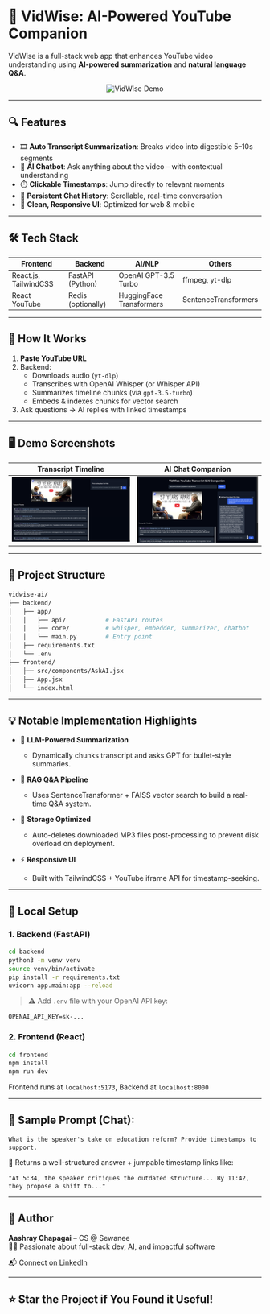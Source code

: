 # 🎥 VidWise: AI-Powered YouTube Companion

VidWise is a full-stack web app that enhances YouTube video understanding using **AI-powered summarization** and **natural language Q&A**.

<p align="center">
  <img src="https://github.com/chapagaiaashray/vidwise-demo/assets/banner.gif" alt="VidWise Demo" width="800"/>
</p>

---

## 🔍 Features

- 🎞️ **Auto Transcript Summarization**: Breaks video into digestible 5–10s segments
- 🧠 **AI Chatbot**: Ask anything about the video – with contextual understanding
- ⏱️ **Clickable Timestamps**: Jump directly to relevant moments
- 🧵 **Persistent Chat History**: Scrollable, real-time conversation
- 🎨 **Clean, Responsive UI**: Optimized for web & mobile

---

## 🛠️ Tech Stack

| Frontend         | Backend              | AI/NLP          | Others                  |
|------------------|----------------------|------------------|--------------------------|
| React.js, TailwindCSS | FastAPI (Python) | OpenAI GPT-3.5 Turbo | ffmpeg, yt-dlp          |
| React YouTube     | Redis (optionally)  | HuggingFace Transformers | SentenceTransformers   |

---

## 🚀 How It Works

1. **Paste YouTube URL**  
2. Backend:
   - Downloads audio (`yt-dlp`)
   - Transcribes with OpenAI Whisper (or Whisper API)
   - Summarizes timeline chunks (via `gpt-3.5-turbo`)
   - Embeds & indexes chunks for vector search
3. Ask questions → AI replies with linked timestamps

---

## 🖥️ Demo Screenshots

| Transcript Timeline | AI Chat Companion |
|---------------------|-------------------|
| ![Timeline](assets/timeline.png) | ![Chat](assets/chat.png) |

---

## 🧩 Project Structure

```bash
vidwise-ai/
├── backend/
│   ├── app/
│   │   ├── api/           # FastAPI routes
│   │   ├── core/          # whisper, embedder, summarizer, chatbot
│   │   └── main.py        # Entry point
│   ├── requirements.txt
│   └── .env
├── frontend/
│   ├── src/components/AskAI.jsx
│   ├── App.jsx
│   └── index.html
```

---

## 💡 Notable Implementation Highlights

- 🧠 **LLM-Powered Summarization**  
  - Dynamically chunks transcript and asks GPT for bullet-style summaries.

- 🔎 **RAG Q&A Pipeline**  
  - Uses SentenceTransformer + FAISS vector search to build a real-time Q&A system.

- 🧼 **Storage Optimized**  
  - Auto-deletes downloaded MP3 files post-processing to prevent disk overload on deployment.

- ⚡ **Responsive UI**  
  - Built with TailwindCSS + YouTube iframe API for timestamp-seeking.

---

## 📌 Local Setup

### 1. Backend (FastAPI)

```bash
cd backend
python3 -m venv venv
source venv/bin/activate
pip install -r requirements.txt
uvicorn app.main:app --reload
```

> ⚠️ Add `.env` file with your OpenAI API key:
```
OPENAI_API_KEY=sk-...
```

### 2. Frontend (React)

```bash
cd frontend
npm install
npm run dev
```

Frontend runs at `localhost:5173`, Backend at `localhost:8000`

---

## 📁 Sample Prompt (Chat):

```
What is the speaker's take on education reform? Provide timestamps to support.
```

💬 Returns a well-structured answer + jumpable timestamp links like:
```
"At 5:34, the speaker critiques the outdated structure... By 11:42, they propose a shift to..."
```

---

## 🧠 Author

**Aashray Chapagai** – CS @ Sewanee  
👨‍💻 Passionate about full-stack dev, AI, and impactful software

📬 [Connect on LinkedIn](https://linkedin.com/in/chapagaiaashray)  


---

## ⭐️ Star the Project if You Found it Useful!
